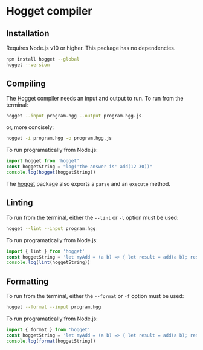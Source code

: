 # Hogget compiler

## Installation

Requires Node.js v10 or higher. This package has no dependencies.

```sh
npm install hogget --global
hogget --version
```

## Compiling

The Hogget compiler needs an input and output to run. To run from the terminal:

```sh
hogget --input program.hgg --output program.hgg.js
```

or, more concisely:

```sh
hogget -i program.hgg -o program.hgg.js
```

To run programatically from Node.js:

```js
import hogget from 'hogget'
const hoggetString = "log('the answer is' add(12 30))"
console.log(hogget(hoggetString))
```

The [hogget](https://www.npmjs.com/package/hogget) package also exports a `parse` and an `execute` method.

## Linting

To run from the terminal, either the `--lint` or `-l` option must be used:

```sh
hogget --lint --input program.hgg
```

To run programatically from Node.js:

```js
import { lint } from 'hogget'
const hoggetString = 'let myAdd = (a b) => { let result = add(a b); result; };'
console.log(lint(hoggetString))
```

## Formatting

To run from the terminal, either the `--format` or `-f` option must be used:

```sh
hogget --format --input program.hgg
```

To run programatically from Node.js:

```js
import { format } from 'hogget'
const hoggetString = 'let myAdd = (a b) => { let result = add(a b); result; };'
console.log(format(hoggetString))
```
